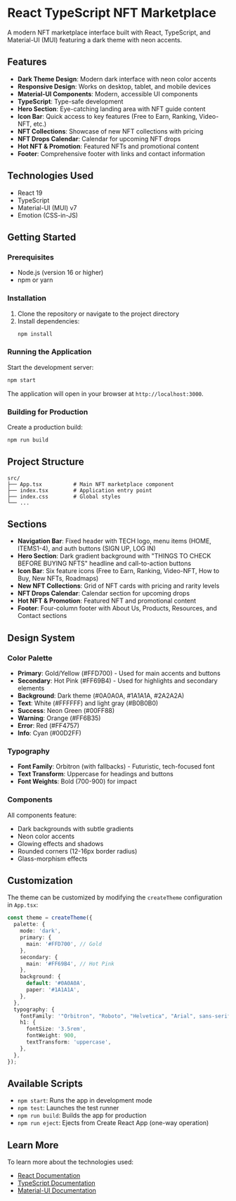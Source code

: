 # React TypeScript NFT Marketplace

A modern NFT marketplace interface built with React, TypeScript, and Material-UI (MUI) featuring a dark theme with neon accents.

## Features

- **Dark Theme Design**: Modern dark interface with neon color accents
- **Responsive Design**: Works on desktop, tablet, and mobile devices
- **Material-UI Components**: Modern, accessible UI components
- **TypeScript**: Type-safe development
- **Hero Section**: Eye-catching landing area with NFT guide content
- **Icon Bar**: Quick access to key features (Free to Earn, Ranking, Video-NFT, etc.)
- **NFT Collections**: Showcase of new NFT collections with pricing
- **NFT Drops Calendar**: Calendar for upcoming NFT drops
- **Hot NFT & Promotion**: Featured NFTs and promotional content
- **Footer**: Comprehensive footer with links and contact information

## Technologies Used

- React 19
- TypeScript
- Material-UI (MUI) v7
- Emotion (CSS-in-JS)

## Getting Started

### Prerequisites

- Node.js (version 16 or higher)
- npm or yarn

### Installation

1. Clone the repository or navigate to the project directory
2. Install dependencies:
   ```bash
   npm install
   ```

### Running the Application

Start the development server:
```bash
npm start
```

The application will open in your browser at `http://localhost:3000`.

### Building for Production

Create a production build:
```bash
npm run build
```

## Project Structure

```
src/
├── App.tsx          # Main NFT marketplace component
├── index.tsx        # Application entry point
├── index.css        # Global styles
└── ...
```

## Sections

- **Navigation Bar**: Fixed header with TECH logo, menu items (HOME, ITEMS1-4), and auth buttons (SIGN UP, LOG IN)
- **Hero Section**: Dark gradient background with "THINGS TO CHECK BEFORE BUYING NFTS" headline and call-to-action buttons
- **Icon Bar**: Six feature icons (Free to Earn, Ranking, Video-NFT, How to Buy, New NFTs, Roadmaps)
- **New NFT Collections**: Grid of NFT cards with pricing and rarity levels
- **NFT Drops Calendar**: Calendar section for upcoming drops
- **Hot NFT & Promotion**: Featured NFT and promotional content
- **Footer**: Four-column footer with About Us, Products, Resources, and Contact sections

## Design System

### Color Palette
- **Primary**: Gold/Yellow (#FFD700) - Used for main accents and buttons
- **Secondary**: Hot Pink (#FF69B4) - Used for highlights and secondary elements
- **Background**: Dark theme (#0A0A0A, #1A1A1A, #2A2A2A)
- **Text**: White (#FFFFFF) and light gray (#B0B0B0)
- **Success**: Neon Green (#00FF88)
- **Warning**: Orange (#FF6B35)
- **Error**: Red (#FF4757)
- **Info**: Cyan (#00D2FF)

### Typography
- **Font Family**: Orbitron (with fallbacks) - Futuristic, tech-focused font
- **Text Transform**: Uppercase for headings and buttons
- **Font Weights**: Bold (700-900) for impact

### Components
All components feature:
- Dark backgrounds with subtle gradients
- Neon color accents
- Glowing effects and shadows
- Rounded corners (12-16px border radius)
- Glass-morphism effects

## Customization

The theme can be customized by modifying the `createTheme` configuration in `App.tsx`:

```typescript
const theme = createTheme({
  palette: {
    mode: 'dark',
    primary: {
      main: '#FFD700', // Gold
    },
    secondary: {
      main: '#FF69B4', // Hot Pink
    },
    background: {
      default: '#0A0A0A',
      paper: '#1A1A1A',
    },
  },
  typography: {
    fontFamily: '"Orbitron", "Roboto", "Helvetica", "Arial", sans-serif',
    h1: {
      fontSize: '3.5rem',
      fontWeight: 900,
      textTransform: 'uppercase',
    },
  },
});
```

## Available Scripts

- `npm start`: Runs the app in development mode
- `npm test`: Launches the test runner
- `npm run build`: Builds the app for production
- `npm run eject`: Ejects from Create React App (one-way operation)

## Learn More

To learn more about the technologies used:

- [React Documentation](https://reactjs.org/)
- [TypeScript Documentation](https://www.typescriptlang.org/)
- [Material-UI Documentation](https://mui.com/)
